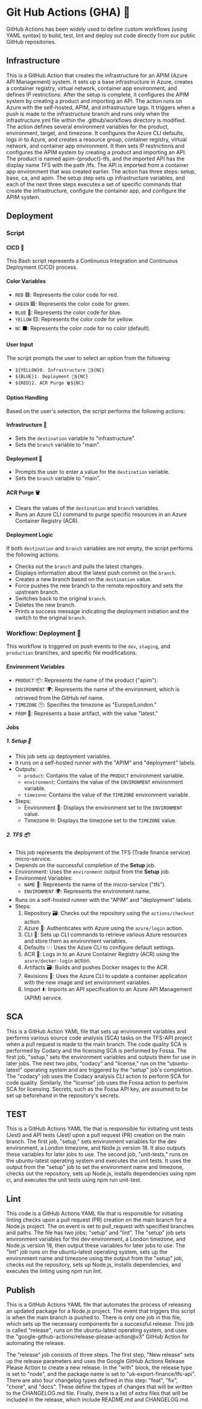 # Git Hub Actions (GHA) 🚀
GitHub Actions has been widely used to define custom workflows (using YAML syntax) to build, test, lint and deploy out code directly from our public GitHub repositories.

## Infrastructure

This is a GitHub Action that creates the infrastructure for an APIM (Azure API Management) system. It sets up a base infrastructure in Azure, creates a container registry, virtual network, container app environment, and defines IP restrictions. After the setup is complete, it configures the APIM system by creating a product and importing an API. 
The action runs on Azure with the self-hosted, APIM, and infrastructure tags. It triggers when a push is made to the infrastructure branch and runs only when the infrastructure.yml file within the .github/workflows directory is modified. 
The action defines several environment variables for the product, environment, target, and timezone. It configures the Azure CLI defaults, logs in to Azure, and creates a resource group, container registry, virtual network, and container app environment. 
It then sets IP restrictions and configures the APIM system by creating a product and importing an API. The product is named apim-{product}-tfs, and the imported API has the display name TFS with the path /tfs. The API is imported from a container app environment that was created earlier. 
The action has three steps: setup, base, ca, and apim. The setup step sets up infrastructure variables, and each of the next three steps executes a set of specific commands that create the infrastructure, configure the container app, and configure the APIM system.

## Deployment

### Script
#### CICD 📝

This Bash script represents a Continuous Integration and Continuous Deployment (CICD) process.

#### Color Variables

- `RED` 🟥: Represents the color code for red.
- `GREEN` 🟩: Represents the color code for green.
- `BLUE` 🔵: Represents the color code for blue.
- `YELLOW` 🟨: Represents the color code for yellow.
- `NC` ⬛: Represents the color code for no color (default).

#### User Input

The script prompts the user to select an option from the following:

- `${YELLOW}0. Infrastructure 🔧${NC}`
- `${BLUE}1. Deployment 🧪${NC}`
- `${RED}2. ACR Purge 🗑️${NC}`

#### Option Handling

Based on the user's selection, the script performs the following actions:

#### Infrastructure 🔧

- Sets the `destination` variable to "infrastructure".
- Sets the `branch` variable to "main".

#### Deployment 🧪

- Prompts the user to enter a value for the `destination` variable.
- Sets the `branch` variable to "main".

#### ACR Purge 🗑️

- Clears the values of the `destination` and `branch` variables.
- Runs an Azure CLI command to purge specific resources in an Azure Container Registry (ACR).

#### Deployment Logic

If both `destination` and `branch` variables are not empty, the script performs the following actions:

- Checks out the `branch` and pulls the latest changes.
- Displays information about the latest push commit on the `branch`.
- Creates a new branch based on the `destination` value.
- Force pushes the new branch to the remote repository and sets the upstream branch.
- Switches back to the original `branch`.
- Deletes the new branch.
- Prints a success message indicating the deployment initiation and the switch to the original `branch`.


### Workflow: Deployment 🚀

This workflow is triggered on push events to the `dev`, `staging`, and `production` branches, and specific file modifications.

#### Environment Variables

- `PRODUCT` 📦: Represents the name of the product ("apim").
- `ENVIRONMENT` 🌍: Represents the name of the environment, which is retrieved from the GitHub ref name.
- `TIMEZONE` 🕒: Specifies the timezone as "Europe/London."
- `FROM` 📁: Represents a base artifact, with the value "latest."

#### Jobs

##### 1. Setup 🔧

- This job sets up deployment variables.
- It runs on a self-hosted runner with the "APIM" and "deployment" labels.
- Outputs:
  - `product`: Contains the value of the `PRODUCT` environment variable.
  - `environment`: Contains the value of the `ENVIRONMENT` environment variable.
  - `timezone`: Contains the value of the `TIMEZONE` environment variable.
- Steps:
  - Environment 🧪: Displays the environment set to the `ENVIRONMENT` value.
  - Timezone 🌐: Displays the timezone set to the `TIMEZONE` value.

##### 2. TFS 📦️

- This job represents the deployment of the TFS (Trade finance service) micro-service.
- Depends on the successful completion of the **Setup** job.
- Environment: Uses the `environment` output from the **Setup** job.
- Environment Variables:
  - `NAME` 📁: Represents the name of the micro-service ("tfs").
  - `ENVIRONMENT` 🌍: Represents the environment name.
- Runs on a self-hosted runner with the "APIM" and "deployment" labels.
- Steps:
  1. Repository 🗃️: Checks out the repository using the `actions/checkout` action.
  2. Azure 🔐: Authenticates with Azure using the `azure/login` action.
  3. CLI 📝: Sets up CLI commands to retrieve various Azure resources and store them as environment variables.
  4. Defaults ✨: Uses the Azure CLI to configure default settings.
  5. ACR 🔐: Logs in to an Azure Container Registry (ACR) using the `azure/docker-login` action.
  6. Artifacts 🗃️: Builds and pushes Docker images to the ACR.
  7. Revisions 🔀: Uses the Azure CLI to update a container application with the new image and set environment variables.
  8. Import ⬇️: Imports an API specification to an Azure API Management (APIM) service.

## SCA
This is a GitHub Action YAML file that sets up environment variables and performs various source code analysis (SCA) tasks on the TFS-API project when a pull request is made to the main branch. The code quality SCA is performed by Codacy and the licensing SCA is performed by Fossa. 
The first job, "setup," sets the environment variables and outputs them for use in later jobs. The next two jobs, "codacy" and "license," run on the "ubuntu-latest" operating system and are triggered by the "setup" job's completion. 
The "codacy" job uses the Codacy analysis CLI action to perform SCA for code quality. Similarly, the "license" job uses the Fossa action to perform SCA for licensing. 
Secrets, such as the Fossa API key, are assumed to be set up beforehand in the repository's secrets.

## TEST
This is a GitHub Actions YAML file that is responsible for initiating unit tests (Jest) and API tests (Jest) upon a pull request (PR) creation on the main branch. 
The first job, "setup," sets environment variables for the dev environment, a London timezone, and Node.js version 18. It also outputs these variables for later jobs to use.
The second job, "unit-tests," runs on the ubuntu-latest operating system and executes the unit tests. It uses the output from the "setup" job to set the environment name and timezone, checks out the repository, sets up Node.js, installs dependencies using npm ci, and executes the unit tests using npm run unit-test.

## Lint
This code is a GitHub Actions YAML file that is responsible for initiating linting checks upon a pull request (PR) creation on the main branch for a Node.js project. The on event is set to pull_request with specified branches and paths. The file has two jobs; "setup" and "lint". The "setup" job sets environment variables for the dev environment, a London timezone, and Node.js version 18, then output these variables for later jobs to use. The "lint" job runs on the ubuntu-latest operating system, sets up the environment name and timezone using the output from the "setup" job, checks out the repository, sets up Node.js, installs dependencies, and executes the linting using npm run lint.

## Publish
This is a GitHub Actions YAML file that automates the process of releasing an updated package for a Node.js project. The event that triggers this script is when the main branch is pushed to. There is only one job in this file, which sets up the necessary components for a successful release. This job is called "release", runs on the ubuntu-latest operating system, and uses the "google-github-actions/release-please-action@v3" GitHub Action for automating the release. 

The "release" job consists of three steps. The first step, "New release" sets up the release parameters and uses the Google GitHub Actions Release Please Action to create a new release. In the "with" block, the release type is set to "node", and the package name is set to "uk-export-finance/tfs-api". There are also four changelog types defined in this step: "feat", "fix", "chore", and "docs". These define the types of changes that will be written to the CHANGELOG.md file. Finally, there is a list of extra files that will be included in the release, which include README.md and CHANGELOG.md.
